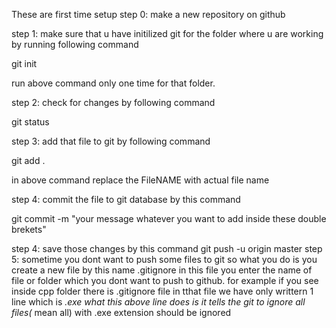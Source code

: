 These are first time setup
step 0: make a new repository on github

step 1: make sure that u have initilized git for the folder where u are working by running following command

git init

run above command only one time for that folder.

step 2: check for changes by following command

git status


step 3: add that file to git by following command

git add .

in above command replace the FileNAME with actual file name

step 4:
 commit the file to git database by this command

git commit -m "your message whatever you want to add inside these double brekets"

step 4:
save those changes by this command
 git push -u origin master
step 5: sometime you dont want to push some files to git
so what you do is you create a new file by this name
.gitignore
in this file you enter the name of file or folder which you dont want to push to github.
for example if you see inside cpp folder there is .gitignore file
in tthat file we have only writtern 1 line which is
*.exe
what this above line does is it tells the git to ignore all files(* mean all) with .exe extension should be ignored
